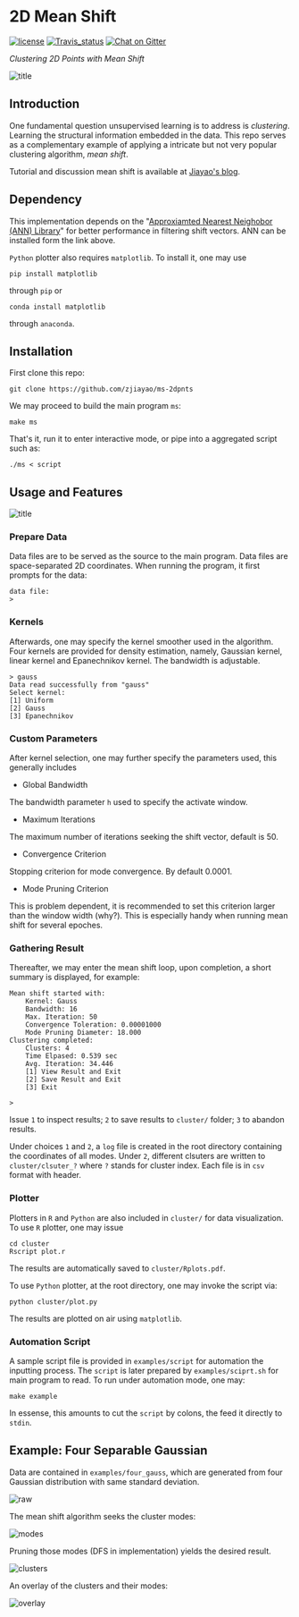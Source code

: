 # 2D Mean Shift

[![license](https://img.shields.io/github/license/mashape/apistatus.svg)](https://github.com/zjiayao/ms-2dpnts/blob/master/LICENSE)
[![Travis_status](https://travis-ci.org/zjiayao/ms-2dpnts.svg?branch=maste://travis-ci.org/zjiayao/ms-2dpnts.svg?branch=master)](https://travis-ci.org/zjiayao/jmt-matrix)
[![Chat on Gitter](https://badges.gitter.im/zjiayao/pyTracer.svg)](https://gitter.im/zjiayao/jmt/)

*Clustering 2D Points with Mean Shift*

![title](examples/demo.gif)


## Introduction

One fundamental question unsupervised learning is to address
is *clustering*. Learning the structural information embedded
in the data. This repo serves as a complementary example
of applying a intricate but not very popular clustering algorithm,
*mean shift*.

Tutorial and discussion mean shift is available at
[Jiayao's
blog](https://zjiayao.github.io/blog/2017/mean-shift-2d://zjiayao.github.io/blog/2017/mean-shift-2d/).

## Dependency

This implementation depends on the "[Approxiamted Nearest Neighobor (ANN) Library](https://www.cs.umd.edu/~mount/ANN/)" for better performance in filtering shift vectors. ANN
can be installed form the link above.

`Python` plotter also requires `matplotlib`. To install it,
one may use

    pip install matplotlib

through `pip` or

    conda install matplotlib

through `anaconda`.



## Installation

First clone this repo:

    git clone https://github.com/zjiayao/ms-2dpnts

We may proceed to build the main program `ms`:

    make ms

That's it, run it to enter interactive mode,
or pipe into a aggregated script such as:

    ./ms < script

## Usage and Features

![title](examples/four_gauss_overlay.png)

### Prepare Data

Data files are to be served as the source to the
main program. Data files are space-separated
2D coordinates. When running the program,
it first prompts for the data:

    data file:
    >

### Kernels

Afterwards, one may specify the kernel smoother
used in the algorithm.
Four kernels are provided for density estimation, namely,
Gaussian kernel, linear kernel and Epanechnikov kernel.
The bandwidth is adjustable.

    > gauss
    Data read successfully from "gauss"
    Select kernel:
    [1] Uniform
    [2] Gauss
    [3] Epanechnikov

### Custom Parameters

After kernel selection, one may further specify the
parameters used, this generally includes

- Global Bandwidth

The bandwidth parameter `h` used to specify the activate window.

- Maximum Iterations

The maximum number of iterations seeking the shift vector, default is
50.

- Convergence Criterion

Stopping criterion for mode convergence. By default 0.0001.

- Mode Pruning Criterion

This is problem dependent, it is recommended to set this criterion
larger than the window width (why?). This is especially handy
when running mean shift for several epoches.

### Gathering Result

Thereafter, we may enter the mean shift loop, upon completion, a short
summary is displayed, for example:

    Mean shift started with:
    	Kernel: Gauss
    	Bandwidth: 16
    	Max. Iteration: 50
    	Convergence Toleration: 0.00001000
    	Mode Pruning Diameter: 18.000
    Clustering completed:
    	Clusters: 4
    	Time Elpased: 0.539 sec
    	Avg. Iteration: 34.446
    	[1] View Result and Exit
    	[2] Save Result and Exit
    	[3] Exit

    >

Issue `1` to inspect results; `2` to save results to `cluster/`
folder; `3` to abandon results.

Under choices `1` and `2`, a `log` file is created in the root directory
containing the coordinates of all modes. Under `2`,
different clsuters are written to `cluster/clsuter_?`
where `?` stands for cluster index. Each file is in
`csv` format with header.


### Plotter

Plotters in `R` and `Python` are also included in `cluster/`
for data visualization. To use `R` plotter, one may issue

    cd cluster
    Rscript plot.r

The results are automatically saved to `cluster/Rplots.pdf`.

To use `Python` plotter, at the root directory, one may invoke the script
via:

    python cluster/plot.py

The results are plotted on air using `matplotlib`.


### Automation Script

A sample script file is provided in `examples/script`
for automation the inputting process. The `script`
is later prepared by `examples/sciprt.sh` for
main program to read. To run under automation mode,
one may:

    make example

In essense, this amounts to cut the `script` by
colons, the feed it directly to `stdin`.

## Example: Four Separable Gaussian

Data are contained in `examples/four_gauss`, which
are generated from four Gaussian distribution with same
standard deviation.

![raw](examples/four_gauss.png)

The mean shift algorithm seeks the cluster modes:

![modes](examples/four_gauss_modes.png)

Pruning those modes (DFS in implementation) yields
the desired result.

![clusters](examples/four_gauss_cluster.png)

An overlay of the clusters and their modes:

![overlay](examples/four_gauss_overlay.png)


